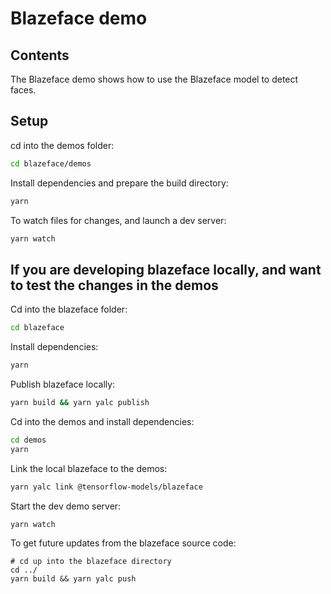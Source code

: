 # Blazeface demo

## Contents

The Blazeface demo shows how to use the Blazeface model to detect faces.

## Setup

cd into the demos folder:

```sh
cd blazeface/demos
```

Install dependencies and prepare the build directory:

```sh
yarn
```

To watch files for changes, and launch a dev server:

```sh
yarn watch
```

## If you are developing blazeface locally, and want to test the changes in the demos

Cd into the blazeface folder:
```sh
cd blazeface
```

Install dependencies:
```sh
yarn
```

Publish blazeface locally:
```sh
yarn build && yarn yalc publish
```

Cd into the demos and install dependencies:

```sh
cd demos
yarn
```

Link the local blazeface to the demos:
```sh
yarn yalc link @tensorflow-models/blazeface
```

Start the dev demo server:
```sh
yarn watch
```

To get future updates from the blazeface source code:
```
# cd up into the blazeface directory
cd ../
yarn build && yarn yalc push
```
